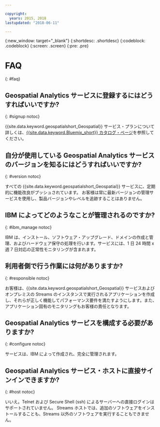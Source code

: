 ```yaml
---

copyright:
  years: 2015, 2018
lastupdated: "2018-06-11"

---
```


<!-- Attribute definitions -->
{:new_window: target="_blank"}
{:shortdesc: .shortdesc}
{:codeblock: .codeblock}
{:screen: .screen}
{:pre: .pre}

# FAQ
{: #faq}

## Geospatial Analytics サービスに登録するにはどうすればいいですか?
{: #signup notoc}

{{site.data.keyword.geospatialshort_Geospatial}} サービス・プランについて詳しくは、[{{site.data.keyword.Bluemix_short}} カタログ・ページ](https://console.ng.bluemix.net/catalog/services/geospatial-analytics)を参照してください。

## 自分が使用している Geospatial Analytics サービスのバージョンを知るにはどうすればいいですか?
{: #version notoc}

すべての {{site.data.keyword.geospatialshort_Geospatial}} サービスに、定期的に機能改良がプッシュされています。 お客様は常に最新バージョンの管理サービスを使用し、製品バージョンやレベルを追跡することはありません。

## IBM によってどのようなことが管理されるのですか?
{: #ibm_manage notoc}

IBM は、インストール、ソフトウェア・アップグレード、ドメインの作成と管理、およびハードウェア保守の処理を行います。サービスには、1 日 24 時間 x 週 7 日対応の正常性モニタリングが含まれます。


## 利用者側で行う作業には何がありますか?
{: #responsible notoc}

お客様は、{{site.data.keyword.geospatialshort_Geospatial}} サービスおよびオンプレミスの Streams のインスタンスで実行されるアプリケーションを作成し、それらが正しく機能してパフォーマンス要件を満たすようにします。また、アプリケーション固有のモニタリングもお客様の責任となります。


## Geospatial Analytics  サービスを構成する必要がありますか?
{: #configure notoc}

サービスは、IBM によって作成され、完全に管理されます。

## Geospatial Analytics サービス・ホストに直接サインインできますか?
{: #host notoc}

いいえ。Telnet および Secure Shell (ssh) によるサーバーへの直接ログインはサポートされていません。 Streams ホストでは、追加のソフトウェアをインストールすることも、Streams 以外のソフトウェアを実行することもできません。
